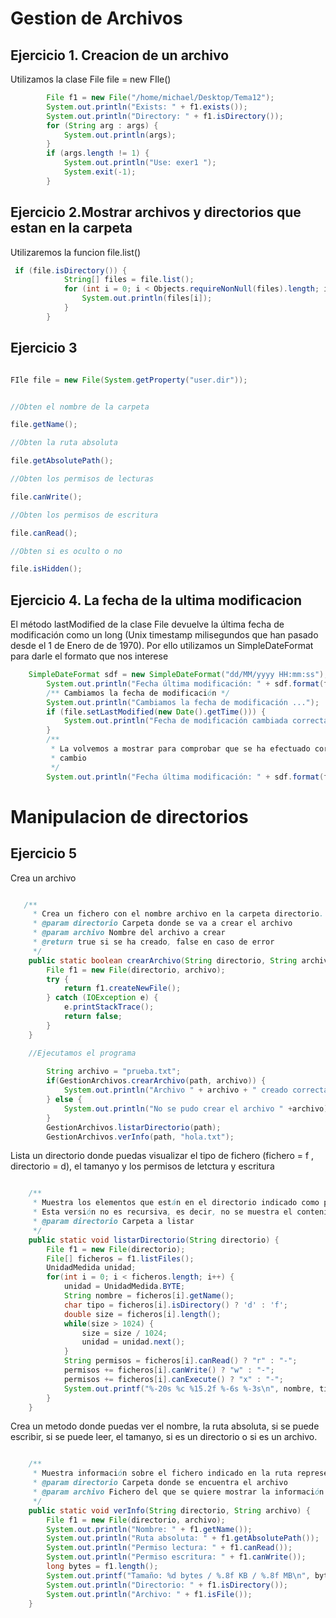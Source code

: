 <h1>Gestion de Archivos</h1>
<h2>Ejercicio 1. Creacion de un archivo</h2>
<p>Utilizamos la clase File file = new FIle()</p>

```java
        File f1 = new File("/home/michael/Desktop/Tema12");
        System.out.println("Exists: " + f1.exists());
        System.out.println("Directory: " + f1.isDirectory());
        for (String arg : args) {
            System.out.println(args);
        }
        if (args.length != 1) {
            System.out.println("Use: exer1 ");
            System.exit(-1);
        }
```

<h2>Ejercicio 2.Mostrar archivos y directorios que estan en la carpeta</h2>
<p>Utilizaremos la funcion file.list()</p>

``` java
 if (file.isDirectory()) {
            String[] files = file.list();
            for (int i = 0; i < Objects.requireNonNull(files).length; i++) {
                System.out.println(files[i]);
            }
        }
```


<h2>Ejercicio 3 </h2>

```java

FIle file = new File(System.getProperty("user.dir"));


//Obten el nombre de la carpeta

file.getName();

//Obten la ruta absoluta

file.getAbsolutePath();

//Obten los permisos de lecturas

file.canWrite();

//Obten los permisos de escritura

file.canRead();

//Obten si es oculto o no

file.isHidden();

```

<h2>Ejercicio 4. La fecha de la ultima modificacion</h2>
<p>El método lastModified de la clase File devuelve la última fecha de modificación como un long (Unix timestamp milisegundos que han pasado desde el 1 de Enero de de 1970). Por ello utilizamos un SimpleDateFormat para darle el formato que nos interese</p>

```java
    SimpleDateFormat sdf = new SimpleDateFormat("dd/MM/yyyy HH:mm:ss");
        System.out.println("Fecha última modificación: " + sdf.format(file.lastModified()));
        /** Cambiamos la fecha de modificación */
        System.out.println("Cambiamos la fecha de modificación ...");
        if (file.setLastModified(new Date().getTime())) {
            System.out.println("Fecha de modificación cambiada correctamente");
        }
        /**
         * La volvemos a mostrar para comprobar que se ha efectuado correctamente el
         * cambio
         */
        System.out.println("Fecha última modificación: " + sdf.format(file.lastModified()));

```
<h1>Manipulacion de directorios</h1>
<h2>Ejercicio  5 </h2>
<p>Crea un archivo</p>

```java

   /**
     * Crea un fichero con el nombre archivo en la carpeta directorio.
     * @param directorio Carpeta donde se va a crear el archivo
     * @param archivo Nombre del archivo a crear
     * @return true si se ha creado, false en caso de error
     */
    public static boolean crearArchivo(String directorio, String archivo) {
        File f1 = new File(directorio, archivo);
        try {
            return f1.createNewFile();
        } catch (IOException e) {
            e.printStackTrace();
            return false;
        }
    }

    //Ejecutamos el programa
    
        String archivo = "prueba.txt";
        if(GestionArchivos.crearArchivo(path, archivo)) {
            System.out.println("Archivo " + archivo + " creado correctamente");
        } else {
            System.out.println("No se pudo crear el archivo " +archivo);
        }
        GestionArchivos.listarDirectorio(path);
        GestionArchivos.verInfo(path, "hola.txt");


```

<p>Lista un directorio donde puedas visualizar el tipo de fichero (fichero = f , directorio = d), el tamanyo y los permisos de letctura y escritura </p>


```java

    /**
     * Muestra los elementos que están en el directorio indicado como parámetro.
     * Esta versión no es recursiva, es decir, no se muestra el contenido de las carpetas internas.
     * @param directorio Carpeta a listar
     */
    public static void listarDirectorio(String directorio) {
        File f1 = new File(directorio);
        File[] ficheros = f1.listFiles();
        UnidadMedida unidad;
        for(int i = 0; i < ficheros.length; i++) {
            unidad = UnidadMedida.BYTE;
            String nombre = ficheros[i].getName();
            char tipo = ficheros[i].isDirectory() ? 'd' : 'f';
            double size = ficheros[i].length();
            while(size > 1024) {
                size = size / 1024;
                unidad = unidad.next();
            }
            String permisos = ficheros[i].canRead() ? "r" : "-";
            permisos += ficheros[i].canWrite() ? "w" : "-";
            permisos += ficheros[i].canExecute() ? "x" : "-";
            System.out.printf("%-20s %c %15.2f %-6s %-3s\n", nombre, tipo, size, unidad.toString(), permisos);
        }
    }

```

<p> Crea un metodo donde puedas ver el nombre, la ruta absoluta, si se puede escribir, si se puede leer, el tamanyo, si es un directorio o si es un archivo.</p>

```java

    /**
     * Muestra información sobre el fichero indicado en la ruta representada por directorio y archivo
     * @param directorio Carpeta donde se encuentra el archivo
     * @param archivo Fichero del que se quiere mostrar la información
     */
    public static void verInfo(String directorio, String archivo) {
        File f1 = new File(directorio, archivo);
        System.out.println("Nombre: " + f1.getName());
        System.out.println("Ruta absoluta: " + f1.getAbsolutePath());
        System.out.println("Permiso lectura: " + f1.canRead());
        System.out.println("Permiso escritura: " + f1.canWrite());
        long bytes = f1.length();
        System.out.printf("Tamaño: %d bytes / %.8f KB / %.8f MB\n", bytes, (bytes/1024f), (bytes/1024f)/1024f);
        System.out.println("Directorio: " + f1.isDirectory());
        System.out.println("Archivo: " + f1.isFile());
    }

```


